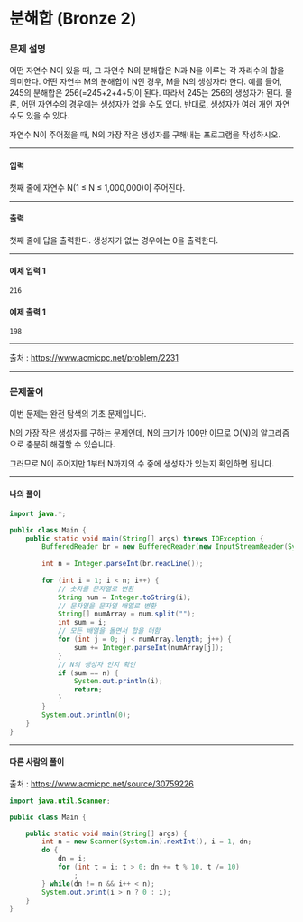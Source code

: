 # 분해합 (Bronze 2)

### 문제 설명

어떤 자연수 N이 있을 때, 그 자연수 N의 분해합은 N과 N을 이루는 각 자리수의 합을 의미한다. 어떤 자연수 M의 분해합이 N인 경우, M을 N의 생성자라 한다. 예를 들어, 245의 분해합은 256(=245+2+4+5)이 된다. 따라서 245는 256의 생성자가 된다. 물론, 어떤 자연수의 경우에는 생성자가 없을 수도 있다. 반대로, 생성자가 여러 개인 자연수도 있을 수 있다.   

자연수 N이 주어졌을 때, N의 가장 작은 생성자를 구해내는 프로그램을 작성하시오.   

---

#### 입력

첫째 줄에 자연수 N(1 ≤ N ≤ 1,000,000)이 주어진다.

---

#### 출력

첫째 줄에 답을 출력한다. 생성자가 없는 경우에는 0을 출력한다.

---
#### 예제 입력 1

~~~
216
~~~

#### 예제 출력 1

~~~
198
~~~

---

출처 : https://www.acmicpc.net/problem/2231

---

### 문제풀이

이번 문제는 완전 탐색의 기초 문제입니다.   

N의 가장 작은 생성자를 구하는 문제인데, N의 크기가 100만 이므로 O(N)의 알고리즘으로 충분히 해결할 수 있습니다.   

그러므로 N이 주어지만 1부터 N까지의 수 중에 생성자가 있는지 확인하면 됩니다.   

---

#### 나의 풀이

~~~java
import java.*;

public class Main {
    public static void main(String[] args) throws IOException {
    	BufferedReader br = new BufferedReader(new InputStreamReader(System.in));
    	
    	int n = Integer.parseInt(br.readLine());
    	
    	for (int i = 1; i < n; i++) {
            // 숫자를 문자열로 변환
    		String num = Integer.toString(i);
            // 문자열을 문자열 배열로 변환
    		String[] numArray = num.split("");
    		int sum = i;
            // 모든 배열을 돌면서 합을 더함
    		for (int j = 0; j < numArray.length; j++) {
    			sum += Integer.parseInt(numArray[j]);
    		}
            // N의 생성자 인지 확인
    		if (sum == n) {
    			System.out.println(i);
    			return;
    		}
    	}
    	System.out.println(0);
    }
}
~~~

---

#### 다른 사람의 풀이

출처 : https://www.acmicpc.net/source/30759226

~~~java
import java.util.Scanner;

public class Main {

	public static void main(String[] args) {
		int n = new Scanner(System.in).nextInt(), i = 1, dn;
		do {
			dn = i;
			for (int t = i; t > 0; dn += t % 10, t /= 10)
				;
		} while(dn != n && i++ < n);
		System.out.print(i > n ? 0 : i);
	}
}
~~~

